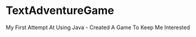 TextAdventureGame
=================

My First Attempt At Using Java - Created A Game To Keep Me Interested
